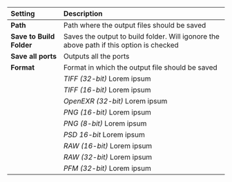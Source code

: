 | Setting                  | Description                                                                             |
| :----------------------- | :-------------------------------------------------------------------------------------- |
| **Path**                 | Path where the output files should be saved                                             |
| **Save to Build Folder** | Saves the output to build folder. Will igonore the above path if this option is checked |
| **Save all ports**       | Outputs all the ports                                                                   |
| **Format**               | Format in which the output file should be saved                                         |
|                          | *TIFF (32-bit)* Lorem ipsum                                                             |
|                          | *TIFF (16-bit)* Lorem ipsum                                                             |
|                          | *OpenEXR (32-bit)* Lorem ipsum                                                          |
|                          | *PNG (16-bit)* Lorem ipsum                                                              |
|                          | *PNG (8-bit)* Lorem ipsum                                                               |
|                          | *PSD 16-bit* Lorem ipsum                                                                |
|                          | *RAW (16-bit)* Lorem ipsum                                                              |
|                          | *RAW (32-bit)* Lorem ipsum                                                              |
|                          | *PFM (32-bit)* Lorem ipsum                                                              |